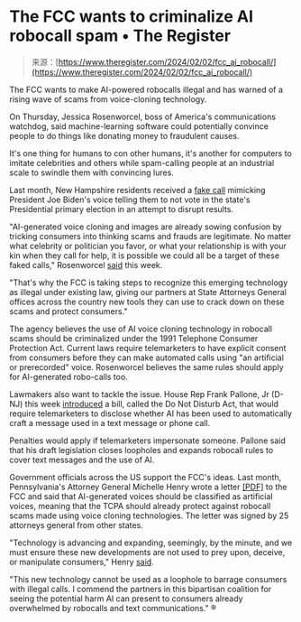 <!--yml
category: 未分类
date: 2024-05-27 14:33:08
-->

# The FCC wants to criminalize AI robocall spam • The Register

> 来源：[https://www.theregister.com/2024/02/02/fcc_ai_robocall/](https://www.theregister.com/2024/02/02/fcc_ai_robocall/)

The FCC wants to make AI-powered robocalls illegal and has warned of a rising wave of scams from voice-cloning technology.

On Thursday, Jessica Rosenworcel, boss of America's communications watchdog, said machine-learning software could potentially convince people to do things like donating money to fraudulent causes.

It's one thing for humans to con other humans, it's another for computers to imitate celebrities and others while spam-calling people at an industrial scale to swindle them with convincing lures.

Last month, New Hampshire residents received a [fake call](https://www.theregister.com/2024/01/23/robocaller_biden_new_hampshire/) mimicking President Joe Biden's voice telling them to not vote in the state's Presidential primary election in an attempt to disrupt results.

"AI-generated voice cloning and images are already sowing confusion by tricking consumers into thinking scams and frauds are legitimate. No matter what celebrity or politician you favor, or what your relationship is with your kin when they call for help, it is possible we could all be a target of these faked calls," Rosenworcel [said](https://www.fcc.gov/document/fcc-chairwoman-make-ai-voice-generated-robocalls-illegal) this week.

"That's why the FCC is taking steps to recognize this emerging technology as illegal under existing law, giving our partners at State Attorneys General offices across the country new tools they can use to crack down on these scams and protect consumers."

The agency believes the use of AI voice cloning technology in robocall scams should be criminalized under the 1991 Telephone Consumer Protection Act. Current laws require telemarketers to have explicit consent from consumers before they can make automated calls using "an artificial or prerecorded" voice. Rosenworcel believes the same rules should apply for AI-generated robo-calls too.

Lawmakers also want to tackle the issue. House Rep Frank Pallone, Jr (D-NJ) this week [introduced](https://democrats-energycommerce.house.gov/media/press-releases/pallone-introduces-comprehensive-legislation-curb-onslaught-annoying-and) a bill, called the Do Not Disturb Act, that would require telemarketers to disclose whether AI has been used to automatically craft a message used in a text message or phone call.

Penalties would apply if telemarketers impersonate someone. Pallone said that his draft legislation closes loopholes and expands robocall rules to cover text messages and the use of AI.

Government officials across the US support the FCC's ideas. Last month, Pennsylvania's Attorney General Michelle Henry wrote a letter [[PDF]](https://www.attorneygeneral.gov/wp-content/uploads/2024/01/2024-01-16-Reply-Comment-of-State-AGs-FCC-AI-NOI.pdf) to the FCC and said that AI-generated voices should be classified as artificial voices, meaning that the TCPA should already protect against robocall scams made using voice cloning technologies. The letter was signed by 25 attorneys general from other states.

"Technology is advancing and expanding, seemingly, by the minute, and we must ensure these new developments are not used to prey upon, deceive, or manipulate consumers," Henry [said](https://www.attorneygeneral.gov/taking-action/ag-henry-leads-26-states-in-urging-federal-authorities-to-restrict-usage-of-artificial-intelligence-in-marketing-phone-calls/).

"This new technology cannot be used as a loophole to barrage consumers with illegal calls. I commend the partners in this bipartisan coalition for seeing the potential harm AI can present to consumers already overwhelmed by robocalls and text communications." ®